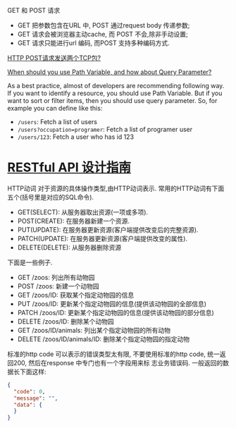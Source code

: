 GET 和 POST 请求

- GET 把参数包含在URL 中, POST 通过request body 传递参数;
- GET 请求会被浏览器主动cache, 而 POST 不会,除非手动设置;
- GET 请求只能进行url 编码, 而POST 支持多种编码方式.

[HTTP POST请求发送两个TCP包?](https://blog.csdn.net/zerooffdate/article/details/78962818)

[When should you use Path Variable, and how about Query Parameter?](
https://medium.com/@fullsour/when-should-you-use-path-variable-and-query-parameter-a346790e8a6d)

As a best practice, almost of developers are recommending following way. If you want to identify a resource, you should
use Path Variable. But if you want to sort or filter items, then you should use query parameter. So, for example you can
define like this:

- `/users`: Fetch a list of users
- `/users?occupation=programer`: Fetch a list of programer user
- `/users/123`: Fetch a user who has id 123

# [RESTful API 设计指南](http://www.ruanyifeng.com/blog/2014/05/restful_api.html)

HTTP动词
对于资源的具体操作类型,由HTTP动词表示.
常用的HTTP动词有下面五个(括号里是对应的SQL命令).

- GET(SELECT): 从服务器取出资源(一项或多项).
- POST(CREATE): 在服务器新建一个资源.
- PUT(UPDATE): 在服务器更新资源(客户端提供改变后的完整资源).
- PATCH(UPDATE): 在服务器更新资源(客户端提供改变的属性).
- DELETE(DELETE): 从服务器删除资源

下面是一些例子.

- GET /zoos: 列出所有动物园
- POST /zoos: 新建一个动物园
- GET /zoos/ID: 获取某个指定动物园的信息
- PUT /zoos/ID: 更新某个指定动物园的信息(提供该动物园的全部信息)
- PATCH /zoos/ID: 更新某个指定动物园的信息(提供该动物园的部分信息)
- DELETE /zoos/ID: 删除某个动物园
- GET /zoos/ID/animals: 列出某个指定动物园的所有动物
- DELETE /zoos/ID/animals/ID: 删除某个指定动物园的指定动物

标准的http code 可以表示的错误类型太有限, 不要使用标准的http code, 统一返回200, 然后在response 中专门也有一个字段用来标
志业务错误码. 一般返回的数据长下面这样:
```json
{
  "code": 0,
  "message": "",
  "data": {
  }
}
```
